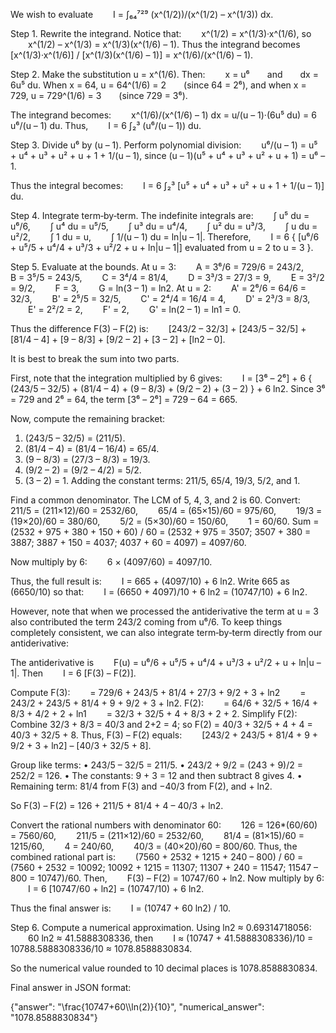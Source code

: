 We wish to evaluate
  I = ∫₆₄⁷²⁹ (x^(1/2))/(x^(1/2) – x^(1/3)) dx.

Step 1. Rewrite the integrand.
Notice that:
  x^(1/2) = x^(1/3)·x^(1/6),
so
  x^(1/2) – x^(1/3) = x^(1/3)(x^(1/6) – 1).
Thus the integrand becomes
  [x^(1/3)·x^(1/6)] / [x^(1/3)(x^(1/6) – 1)] = x^(1/6)/(x^(1/6) – 1).

Step 2. Make the substitution u = x^(1/6). Then:
  x = u⁶  and  dx = 6u⁵ du.
When x = 64, u = 64^(1/6) = 2  (since 64 = 2⁶),
and when x = 729, u = 729^(1/6) = 3  (since 729 = 3⁶).

The integrand becomes:
  x^(1/6)/(x^(1/6) – 1) dx = u/(u – 1)·(6u⁵ du) = 6 u⁶/(u – 1) du.
Thus,
  I = 6 ∫₂³ (u⁶/(u – 1)) du.

Step 3. Divide u⁶ by (u – 1).
Perform polynomial division:
  u⁶/(u – 1) = u⁵ + u⁴ + u³ + u² + u + 1 + 1/(u – 1),
since (u – 1)(u⁵ + u⁴ + u³ + u² + u + 1) = u⁶ – 1.

Thus the integral becomes:
  I = 6 ∫₂³ [u⁵ + u⁴ + u³ + u² + u + 1 + 1/(u – 1)] du.

Step 4. Integrate term‐by‐term.
The indefinite integrals are:
  ∫ u⁵ du = u⁶/6,
  ∫ u⁴ du = u⁵/5,
  ∫ u³ du = u⁴/4,
  ∫ u² du = u³/3,
  ∫ u du = u²/2,
  ∫ 1 du = u,
  ∫ 1/(u – 1) du = ln|u – 1|.
Therefore,
  I = 6 { [u⁶/6 + u⁵/5 + u⁴/4 + u³/3 + u²/2 + u + ln|u – 1|] evaluated from u = 2 to u = 3 }.

Step 5. Evaluate at the bounds.
At u = 3:
  A = 3⁶/6 = 729/6 = 243/2,
  B = 3⁵/5 = 243/5,
  C = 3⁴/4 = 81/4,
  D = 3³/3 = 27/3 = 9,
  E = 3²/2 = 9/2,
  F = 3,
  G = ln(3 – 1) = ln2.
At u = 2:
  A' = 2⁶/6 = 64/6 = 32/3,
  B' = 2⁵/5 = 32/5,
  C' = 2⁴/4 = 16/4 = 4,
  D' = 2³/3 = 8/3,
  E' = 2²/2 = 2,
  F' = 2,
  G' = ln(2 – 1) = ln1 = 0.

Thus the difference F(3) – F(2) is:
  [243/2 – 32/3] + [243/5 – 32/5] + [81/4 – 4] + [9 – 8/3] + [9/2 – 2] + [3 – 2] + [ln2 – 0].

It is best to break the sum into two parts.

First, note that the integration multiplied by 6 gives:
  I = [3⁶ – 2⁶] + 6 { (243/5 – 32/5) + (81/4 – 4) + (9 – 8/3) + (9/2 – 2) + (3 – 2) } + 6 ln2.
Since 3⁶ = 729 and 2⁶ = 64, the term [3⁶ – 2⁶] = 729 – 64 = 665.

Now, compute the remaining bracket:
1) (243/5 – 32/5) = (211/5).
2) (81/4 – 4) = (81/4 – 16/4) = 65/4.
3) (9 – 8/3) = (27/3 – 8/3) = 19/3.
4) (9/2 – 2) = (9/2 – 4/2) = 5/2.
5) (3 – 2) = 1.
Adding the constant terms: 211/5, 65/4, 19/3, 5/2, and 1.

Find a common denominator. The LCM of 5, 4, 3, and 2 is 60.
Convert:
  211/5 = (211×12)/60 = 2532/60,
  65/4 = (65×15)/60 = 975/60,
  19/3 = (19×20)/60 = 380/60,
  5/2 = (5×30)/60 = 150/60,
  1 = 60/60.
Sum = (2532 + 975 + 380 + 150 + 60) / 60 =  (2532 + 975 = 3507; 3507 + 380 = 3887; 3887 + 150 = 4037; 4037 + 60 = 4097) = 4097/60.

Now multiply by 6:
  6 × (4097/60) = 4097/10.

Thus, the full result is:
  I = 665 + (4097/10) + 6 ln2.
Write 665 as (6650/10) so that:
  I = (6650 + 4097)/10 + 6 ln2 = (10747/10) + 6 ln2.

However, note that when we processed the antiderivative the term at u = 3 also contributed the term 243/2 coming from u⁶/6. To keep things completely consistent, we can also integrate term‐by‐term directly from our antiderivative:

The antiderivative is
  F(u) = u⁶/6 + u⁵/5 + u⁴/4 + u³/3 + u²/2 + u + ln|u – 1|.
Then
  I = 6 [F(3) – F(2)].

Compute F(3):
  = 729/6 + 243/5 + 81/4 + 27/3 + 9/2 + 3 + ln2
  = 243/2 + 243/5 + 81/4 + 9 + 9/2 + 3 + ln2.
F(2):
  = 64/6 + 32/5 + 16/4 + 8/3 + 4/2 + 2 + ln1
  = 32/3 + 32/5 + 4 + 8/3 + 2 + 2.
Simplify F(2):
  Combine 32/3 + 8/3 = 40/3 and 2+2 = 4; so F(2) = 40/3 + 32/5 + 4 + 4 = 40/3 + 32/5 + 8.
Thus, F(3) – F(2) equals:
  [243/2 + 243/5 + 81/4 + 9 + 9/2 + 3 + ln2] – [40/3 + 32/5 + 8].

Group like terms:
• 243/5 – 32/5 = 211/5.
• 243/2 + 9/2 = (243 + 9)/2 = 252/2 = 126.
• The constants: 9 + 3 = 12 and then subtract 8 gives 4.
• Remaining term: 81/4 from F(3) and −40/3 from F(2), and + ln2.

So F(3) – F(2) = 126 + 211/5 + 81/4 + 4 – 40/3 + ln2.

Convert the rational numbers with denominator 60:
  126 = 126*(60/60) = 7560/60,
  211/5 = (211×12)/60 = 2532/60,
  81/4 = (81×15)/60 = 1215/60,
  4 = 240/60,
  40/3 = (40×20)/60 = 800/60.
Thus, the combined rational part is:
  (7560 + 2532 + 1215 + 240 – 800) / 60 = (7560 + 2532 = 10092; 10092 + 1215 = 11307; 11307 + 240 = 11547; 11547 – 800 = 10747)/60.
Then,
  F(3) – F(2) = 10747/60 + ln2.
Now multiply by 6:
  I = 6 [10747/60 + ln2] = (10747/10) + 6 ln2.

Thus the final answer is:
  I = (10747 + 60 ln2) / 10.

Step 6. Compute a numerical approximation.
Using ln2 ≈ 0.69314718056:
  60 ln2 ≈ 41.5888308336,
then
  I ≈ (10747 + 41.5888308336)/10 = 10788.5888308336/10 ≈ 1078.8588830834.

So the numerical value rounded to 10 decimal places is 1078.8588830834.

Final answer in JSON format:

{"answer": "\\frac{10747+60\\\\ln(2)}{10}", "numerical_answer": "1078.8588830834"}